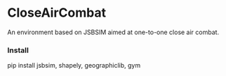 # CloseAirCombat
An environment based on JSBSIM aimed at one-to-one close air combat.


### Install 

pip install jsbsim, shapely, geographiclib, gym
